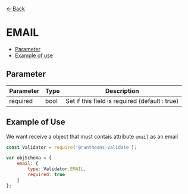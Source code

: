 [<- Back](https://github.com/iamousseni/runtheons-validate/tree/2.4.3#type)

# EMAIL

- [Parameter](https://github.com/iamousseni/runtheons-validate/tree/2.4.3/doc/email#parameter)
- [Example of use](https://github.com/iamousseni/runtheons-validatetree/2.4.3/doc/email#example-of-use)

## Parameter

| Parameter | Type | Description                                    |
| --------- | ---- | ---------------------------------------------- |
| required  | bool | Set if this field is required (default : true) |

## Example of Use

We want receive a object that must contais attribute `email` as an email

```javascript
const Validator = require('@runtheons-validate');

var objSchema = {
	email: {
		type: Validator.EMAIL,
		required: true
	}
};
```

